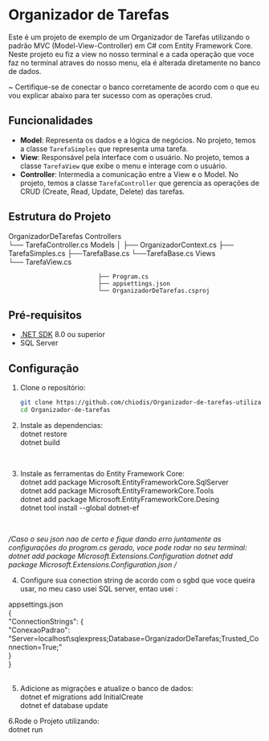 # Organizador de Tarefas

Este é um projeto de exemplo de um Organizador de Tarefas utilizando o padrão MVC (Model-View-Controller) em C# com Entity Framework Core.
Neste projeto eu fiz a view no nosso terminal e a cada operação que voce faz no terminal atraves do nosso menu, ela é alterada diretamente no banco de dados.

~ Certifique-se de conectar o banco corretamente de acordo com o que eu vou explicar abaixo para ter sucesso com as operações crud.


## Funcionalidades

- **Model**: Representa os dados e a lógica de negócios. No projeto, temos a classe `TarefaSimples` que representa uma tarefa.
- **View**: Responsável pela interface com o usuário. No projeto, temos a classe `TarefaView` que exibe o menu e interage com o usuário.
- **Controller**: Intermedia a comunicação entre a View e o Model. No projeto, temos a classe `TarefaController` que gerencia as operações de CRUD (Create, Read, Update, Delete) das tarefas.

## Estrutura do Projeto

OrganizadorDeTarefas
 Controllers        
 └── TarefaController.cs 
             Models │ 
                ├── OrganizadorContext.cs
                ├── TarefaSimples.cs 
                ├──TarefaBase.cs
                └──TarefaBase.cs
                   Views  
                    └── TarefaView.cs 
                            
                             ├── Program.cs 
                             ├── appsettings.json 
                             └── OrganizadorDeTarefas.csproj

## Pré-requisitos

- [.NET SDK](https://dotnet.microsoft.com/download) 8.0 ou superior
- SQL Server

## Configuração

1. Clone o repositório:

   ```sh
   git clone https://github.com/chiodis/Organizador-de-tarefas-utilizando-MVC.git
   cd Organizador-de-tarefas


2. Instale as dependencias:  <br>
    dotnet restore <br>
    dotnet build
<br>

3. Instale as ferramentas do Entity Framework Core:<br>
   dotnet add package Microsoft.EntityFrameworkCore.SqlServer<br>
   dotnet add package Microsoft.EntityFrameworkCore.Tools<br>
   dotnet add package Microsoft.EntityFrameworkCore.Desing<br>
   dotnet tool install --global dotnet-ef<br>
<br>

  */Caso o seu json nao de certo e fique dando erro juntamente as configurações do program.cs gerado, voce pode rodar no seu terminal:
    dotnet add package Microsoft.Extensions.Configuration
    dotnet add package Microsoft.Extensions.Configuration.json
    /*
<br>
   

4. Configure sua conection string de acordo com o sgbd que voce queira usar, no meu caso usei SQL server, entao usei : <br>

appsettings.json<br>
    {<br>
  "ConnectionStrings": {<br>
    "ConexaoPadrao": "Server=localhost\\sqlexpress;Database=OrganizadorDeTarefas;Trusted_Connection=True;"<br>
  }<br>
}<br>
<br>

5. Adicione as migrações e atualize o banco de dados:<br>
    dotnet ef migrations add InitialCreate<br>
    dotnet ef database update<br>
    

6.Rode o Projeto utilizando:<br>
    dotnet run
